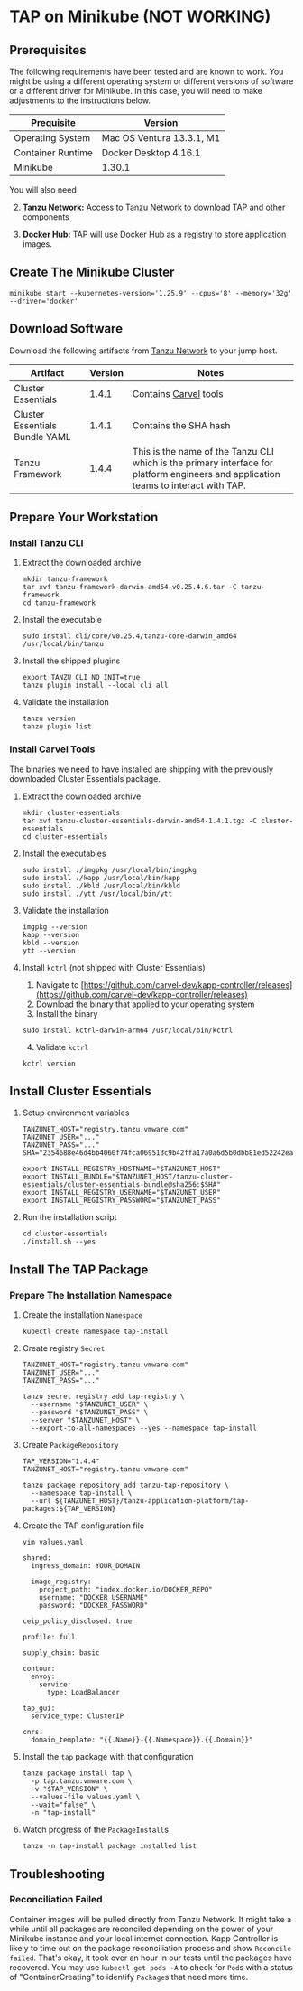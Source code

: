 # TAP on Minikube (NOT WORKING)

## Prerequisites

The following requirements have been tested and are known to work. You might be using a different operating system or different versions of software or a different driver for Minikube. In this case, you will need to make adjustments to the instructions below.

| Prequisite | Version |
|---|---|
| Operating System | Mac OS Ventura 13.3.1, M1
| Container Runtime | Docker Desktop 4.16.1 |
| Minikube | 1.30.1 |

You will also need

2. **Tanzu Network:** Access to [Tanzu Network](https://network.tanzu.vmware.com) to download TAP and other components

3. **Docker Hub:** TAP will use Docker Hub as a registry to store application images.

## Create The Minikube Cluster
```
minikube start --kubernetes-version='1.25.9' --cpus='8' --memory='32g' --driver='docker'
```

## Download Software

Download the following artifacts from [Tanzu Network](https://network.tanzu.vmware.com/) to your jump host.

| Artifact | Version  | Notes |
|---|---|---|
| Cluster Essentials | 1.4.1 | Contains [Carvel](https://carvel.dev/) tools |
| Cluster Essentials Bundle YAML | 1.4.1 | Contains the SHA hash |
| Tanzu Framework | 1.4.4 | This is the name of the Tanzu CLI which is the primary interface for platform engineers and application teams to interact with TAP. |

## Prepare Your Workstation

### Install Tanzu CLI

1. Extract the downloaded archive
    ```
    mkdir tanzu-framework
    tar xvf tanzu-framework-darwin-amd64-v0.25.4.6.tar -C tanzu-framework
    cd tanzu-framework
    ```

2. Install the executable
    ```
    sudo install cli/core/v0.25.4/tanzu-core-darwin_amd64 /usr/local/bin/tanzu
    ```

3. Install the shipped plugins
    ```
    export TANZU_CLI_NO_INIT=true
    tanzu plugin install --local cli all
    ```

4. Validate the installation
    ```
    tanzu version
    tanzu plugin list
    ```

### Install Carvel Tools

The binaries we need to have installed are shipping with the previously downloaded Cluster Essentials package.

1. Extract the downloaded archive

    ```
    mkdir cluster-essentials
    tar xvf tanzu-cluster-essentials-darwin-amd64-1.4.1.tgz -C cluster-essentials
    cd cluster-essentials
    ```

2. Install the executables
    ```
    sudo install ./imgpkg /usr/local/bin/imgpkg
    sudo install ./kapp /usr/local/bin/kapp
    sudo install ./kbld /usr/local/bin/kbld
    sudo install ./ytt /usr/local/bin/ytt
    ```

3. Validate the installation
    ```
    imgpkg --version
    kapp --version
    kbld --version
    ytt --version
    ```

4. Install `kctrl` (not shipped with Cluster Essentials)

    1. Navigate to [https://github.com/carvel-dev/kapp-controller/releases](https://github.com/carvel-dev/kapp-controller/releases)
    2. Download the binary that applied to your operating system
    3. Install the binary

    ```
    sudo install kctrl-darwin-arm64 /usr/local/bin/kctrl
    ```

    4. Validate `kctrl`
    ```
    kctrl version
    ```

## Install Cluster Essentials

1. Setup environment variables
    
    ```
    TANZUNET_HOST="registry.tanzu.vmware.com"
    TANZUNET_USER="..."
    TANZUNET_PASS="..."
    SHA="2354688e46d4bb4060f74fca069513c9b42ffa17a0a6d5b0dbb81ed52242ea44"
    ```
    ```
    export INSTALL_REGISTRY_HOSTNAME="$TANZUNET_HOST"
    export INSTALL_BUNDLE="$TANZUNET_HOST/tanzu-cluster-essentials/cluster-essentials-bundle@sha256:$SHA"
    export INSTALL_REGISTRY_USERNAME="$TANZUNET_USER"
    export INSTALL_REGISTRY_PASSWORD="$TANZUNET_PASS"
    ```

2. Run the installation script
    ```
    cd cluster-essentials
    ./install.sh --yes
    ```

## Install The TAP Package

### Prepare The Installation Namespace

1. Create the installation `Namespace`
    ```
    kubectl create namespace tap-install
    ```

2. Create registry `Secret`

    ```
    TANZUNET_HOST="registry.tanzu.vmware.com"
    TANZUNET_USER="..."
    TANZUNET_PASS="..."
    ```

    ```
    tanzu secret registry add tap-registry \
      --username "$TANZUNET_USER" \
      --password "$TANZUNET_PASS" \
      --server "$TANZUNET_HOST" \
      --export-to-all-namespaces --yes --namespace tap-install
    ```

2. Create `PackageRepository`

    ```
    TAP_VERSION="1.4.4"
    TANZUNET_HOST="registry.tanzu.vmware.com"

    tanzu package repository add tanzu-tap-repository \
      --namespace tap-install \
      --url ${TANZUNET_HOST}/tanzu-application-platform/tap-packages:${TAP_VERSION}
    ```

3. Create the TAP configuration file

    ```
    vim values.yaml
    ```
    ```
    shared:
      ingress_domain: YOUR_DOMAIN

      image_registry:
        project_path: "index.docker.io/DOCKER_REPO"
        username: "DOCKER_USERNAME"
        password: "DOCKER_PASSWORD"

    ceip_policy_disclosed: true

    profile: full

    supply_chain: basic

    contour:
      envoy:
        service:
          type: LoadBalancer

    tap_gui:
      service_type: ClusterIP

    cnrs:
      domain_template: "{{.Name}}-{{.Namespace}}.{{.Domain}}"
    ```

4. Install the `tap` package with that configuration

    ```
    tanzu package install tap \
      -p tap.tanzu.vmware.com \
      -v "$TAP_VERSION" \
      --values-file values.yaml \
      --wait="false" \
      -n "tap-install"
    ```

3. Watch progress of the `PackageInstall`s

    ```
    tanzu -n tap-install package installed list
    ```

## Troubleshooting

### Reconciliation Failed
Container images will be pulled directly from Tanzu Network. It might take a while until all packages are reconciled depending on the power of your Minikube instance and your local internet connection. Kapp Controller is likely to time out on the package reconciliation process and show `Reconcile failed`. That's okay, it took over an hour in our tests until the packages have recovered. You may use `kubectl get pods -A` to check for `Pod`s with a status of "ContainerCreating" to identify `Package`s that need more time.

